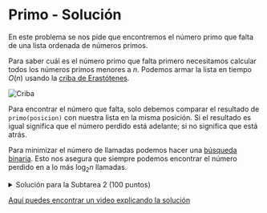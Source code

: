 # Primo - Solución

En este problema se nos pide que encontremos el número primo que falta de una lista ordenada de números primos.

Para saber cuál es el número primo que falta primero necesitamos calcular todos los números primos menores a $n$.
Podemos armar la lista en tiempo $O(n)$ usando la [criba de Erastótenes](https://es.wikipedia.org/wiki/Criba_de_Erat%C3%B3stenes).

![Criba](criba.gif)

Para encontrar el número que falta, solo debemos comparar el resultado de `primo(posicion)` con nuestra lista en la misma posición. Si el resultado es igual significa que el número perdido está adelante; si no significa que está atrás.

Para minimizar el número de llamadas podemos hacer una [búsqueda binaria](https://es.wikipedia.org/wiki/B%C3%BAsqueda_binaria). Esto nos asegura que siempre podemos encontrar el número perdido en a lo más $\log_{2} n$ llamadas.

<details><summary>Solución para la Subtarea 2 (100 puntos)</summary>

{{solution.cpp}}

</details>

[Aquí puedes encontrar un video explicando la solución](https://www.youtube.com/watch?v=y2zK_tt8VSY)